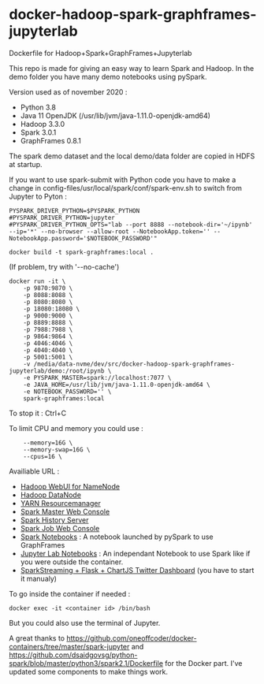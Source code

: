 # docker-hadoop-spark-graphframes-jupyterlab
Dockerfile for Hadoop+Spark+GraphFrames+Jupyterlab

This repo is made for giving an easy way to learn Spark and Hadoop. In the demo folder you have many demo notebooks using pySpark.


Version used as of november 2020 :
- Python 3.8
- Java 11 OpenJDK (/usr/lib/jvm/java-1.11.0-openjdk-amd64)
- Hadoop 3.3.0
- Spark 3.0.1
- GraphFrames 0.8.1

The spark demo dataset and the local demo/data folder are copied in HDFS at startup. 

If you want to use spark-submit with Python code you have to make a change in config-files/usr/local/spark/conf/spark-env.sh to switch from Jupyter to Pyton :
```
PYSPARK_DRIVER_PYTHON=$PYSPARK_PYTHON
#PYSPARK_DRIVER_PYTHON=jupyter
#PYSPARK_DRIVER_PYTHON_OPTS="lab --port 8888 --notebook-dir='~/ipynb' --ip='*' --no-browser --allow-root --NotebookApp.token='' --NotebookApp.password='$NOTEBOOK_PASSWORD'"
```


```
docker build -t spark-graphframes:local .
```
(If problem, try with '--no-cache')

```
docker run -it \
    -p 9870:9870 \
    -p 8088:8088 \
    -p 8080:8080 \
    -p 18080:18080 \
    -p 9000:9000 \
    -p 8889:8888 \
    -p 7988:7988 \
    -p 9864:9864 \
    -p 4046:4046 \
    -p 4040:4040 \
    -p 5001:5001 \
    -v /media/data-nvme/dev/src/docker-hadoop-spark-graphframes-jupyterlab/demo:/root/ipynb \
    -e PYSPARK_MASTER=spark://localhost:7077 \
    -e JAVA_HOME=/usr/lib/jvm/java-1.11.0-openjdk-amd64 \
    -e NOTEBOOK_PASSWORD='' \
    spark-graphframes:local
```

To stop it : Ctrl+C

To limit CPU and memory you could use :
```
    --memory=16G \
    --memory-swap=16G \
    --cpus=16 \
```


Availiable URL :
- [Hadoop WebUI for NameNode](http://localhost:9870)
- [Hadoop DataNode](http://localhost:9864)
- [YARN Resourcemanager](http://localhost:8088)
- [Spark Master Web Console](http://localhost:8080)
- [Spark History Server](http://localhost:18080)
- [Spark Job Web Console](http://localhost:4040)
- [Spark Notebooks](http://localhost:8889) : A notebook launched by pySpark to use GraphFrames
- [Jupyter Lab Notebooks](http://localhost:7988) : An independant Notebook to use Spark like if you were outside the container.
- [SparkStreaming + Flask + ChartJS Twitter Dashboard](http://localhost:5001) (you have to start it manualy)

To go inside the container if needed :
```
docker exec -it <container id> /bin/bash
```

But you could also use the terminal of Jupyter.

A great thanks to https://github.com/oneoffcoder/docker-containers/tree/master/spark-jupyter and https://github.com/dsaidgovsg/python-spark/blob/master/python3/spark2.1/Dockerfile for the Docker part. I've updated some components to make things work.
